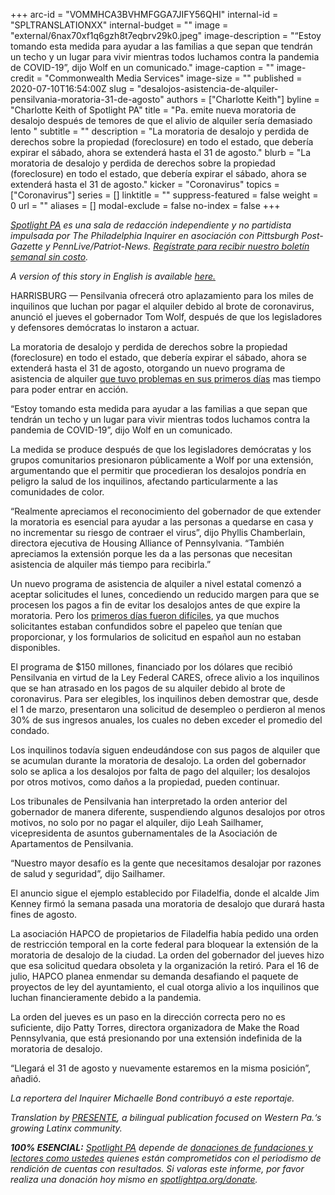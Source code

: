 +++
arc-id = "VOMMHCA3BVHMFGGA7JIFY56QHI"
internal-id = "SPLTRANSLATIONXX"
internal-budget = ""
image = "external/6nax70xf1q6gzh8t7eqbrv29k0.jpeg"
image-description = "“Estoy tomando esta medida para ayudar a las familias a que sepan que tendrán un techo y un lugar para vivir mientras todos luchamos contra la pandemia de COVID-19”, dijo Wolf en un comunicado."
image-caption = ""
image-credit = "Commonwealth Media Services"
image-size = ""
published = 2020-07-10T16:54:00Z
slug = "desalojos-asistencia-de-alquiler-pensilvania-moratoria-31-de-agosto"
authors = ["Charlotte Keith"]
byline = "Charlotte Keith of Spotlight PA"
title = "Pa. emite nueva moratoria de desalojo después de temores de que el alivio de alquiler sería demasiado lento "
subtitle = ""
description = "La moratoria de desalojo y perdida de derechos sobre la propiedad (foreclosure) en todo el estado, que debería expirar el sábado, ahora se extenderá hasta el 31 de agosto."
blurb = "La moratoria de desalojo y perdida de derechos sobre la propiedad (foreclosure) en todo el estado, que debería expirar el sábado, ahora se extenderá hasta el 31 de agosto."
kicker = "Coronavirus"
topics = ["Coronavirus"]
series = []
linktitle = ""
suppress-featured = false
weight = 0
url = ""
aliases = []
modal-exclude = false
no-index = false
+++

<a href="https://www.spotlightpa.org/"><i>Spotlight PA</i></a><i> es una sala de redacción independiente y no partidista impulsada por The Philadelphia Inquirer en asociación con Pittsburgh Post-Gazette y PennLive/Patriot-News. </i><a href="https://www.spotlightpa.org/newsletters"><i>Regístrate para recibir nuestro boletín semanal sin costo</i></a><i>.</i>

<i>A version of this story in English is available <a href="https://www.spotlightpa.org/news/2020/07/evictions-rental-assistance-pennsylvania-coronavirus-august-31/">here.</a></i>

HARRISBURG — Pensilvania ofrecerá otro aplazamiento para los miles de inquilinos que luchan por pagar el alquiler debido al brote de coronavirus, anunció el jueves el gobernador Tom Wolf, después de que los legisladores y defensores demócratas lo instaron a actuar.

La moratoria de desalojo y perdida de derechos sobre la propiedad (foreclosure) en todo el estado, que debería expirar el sábado, ahora se extenderá hasta el 31 de agosto, otorgando un nuevo programa de asistencia de alquiler <a href="https://www.spotlightpa.org/news/2020/07/rental-assistance-pennsylvania-coronavirus-spanish-applications/">que tuvo problemas en sus primeros días</a> mas tiempo para poder entrar en acción.

“Estoy tomando esta medida para ayudar a las familias a que sepan que tendrán un techo y un lugar para vivir mientras todos luchamos contra la pandemia de COVID-19”, dijo Wolf en un comunicado.

La medida se produce después de que los legisladores demócratas y los grupos comunitarios presionaron públicamente a Wolf por una extensión, argumentando que el permitir que procedieran los desalojos pondría en peligro la salud de los inquilinos, afectando particularmente a las comunidades de color.

“Realmente apreciamos el reconocimiento del gobernador de que extender la moratoria es esencial para ayudar a las personas a quedarse en casa y no incrementar su riesgo de contraer el virus”, dijo Phyllis Chamberlain, directora ejecutiva de Housing Alliance of Pennsylvania. “También apreciamos la extensión porque les da a las personas que necesitan asistencia de alquiler más tiempo para recibirla.”

<script src="https://www.spotlightpa.org/embed.js" async></script><div data-spl-embed-version="1" data-spl-src="https://www.spotlightpa.org/embeds/donate/"></div>


Un nuevo programa de asistencia de alquiler a nivel estatal comenzó a aceptar solicitudes el lunes, concediendo un reducido margen para que se procesen los pagos a fin de evitar los desalojos antes de que expire la moratoria. Pero los <a href="https://www.spotlightpa.org/news/2020/07/rental-assistance-pennsylvania-coronavirus-spanish-applications/">primeros días fueron difíciles</a>, ya que muchos solicitantes estaban confundidos sobre el papeleo que tenían que proporcionar, y los formularios de solicitud en español aun no estaban disponibles.

El programa de $150 millones, financiado por los dólares que recibió Pensilvania en virtud de la Ley Federal CARES, ofrece alivio a los inquilinos que se han atrasado en los pagos de su alquiler debido al brote de coronavirus. Para ser elegibles, los inquilinos deben demostrar que, desde el 1 de marzo, presentaron una solicitud de desempleo o perdieron al menos 30% de sus ingresos anuales, los cuales no deben exceder el promedio del condado.

Los inquilinos todavía siguen endeudándose con sus pagos de alquiler que se acumulan durante la moratoria de desalojo. La orden del gobernador solo se aplica a los desalojos por falta de pago del alquiler; los desalojos por otros motivos, como daños a la propiedad, pueden continuar.

Los tribunales de Pensilvania han interpretado la orden anterior del gobernador de manera diferente, suspendiendo algunos desalojos por otros motivos, no solo por no pagar el alquiler, dijo Leah Sailhamer, vicepresidenta de asuntos gubernamentales de la Asociación de Apartamentos de Pensilvania.

“Nuestro mayor desafío es la gente que necesitamos desalojar por razones de salud y seguridad”, dijo Sailhamer.

El anuncio sigue el ejemplo establecido por Filadelfia, donde el alcalde Jim Kenney firmó la semana pasada una moratoria de desalojo que durará hasta fines de agosto.

<script src="https://www.spotlightpa.org/embed.js" async></script><div data-spl-embed-version="1" data-spl-src="https://www.spotlightpa.org/embeds/newsletter/"></div>


La asociación HAPCO de propietarios de Filadelfia había pedido una orden de restricción temporal en la corte federal para bloquear la extensión de la moratoria de desalojo de la ciudad. La orden del gobernador del jueves hizo que esa solicitud quedara obsoleta y la organización la retiró. Para el 16 de julio, HAPCO planea enmendar su demanda desafiando el paquete de proyectos de ley del ayuntamiento, el cual otorga alivio a los inquilinos que luchan financieramente debido a la pandemia.

La orden del jueves es un paso en la dirección correcta pero no es suficiente, dijo Patty Torres, directora organizadora de Make the Road Pennsylvania, que está presionando por una extensión indefinida de la moratoria de desalojo.

“Llegará el 31 de agosto y nuevamente estaremos en la misma posición”, añadió.

<i>La reportera del Inquirer Michaelle Bond contribuyó a este reportaje.</i>

<i>Translation by </i><a href="https://presentepgh.com/en/home/" target=_blank><i>PRESENTE</i></a><i>, a bilingual publication focused on Western Pa.‘s growing Latinx community.</i>

<i><b>100% ESENCIAL:</b></i> <a href="https://www.spotlightpa.org/"><i>Spotlight PA</i></a><i> depende de </i><a href="https://www.spotlightpa.org/support"><i>donaciones de fundaciones y lectores como ustedes</i></a><i> quienes están comprometidos con el periodismo de rendición de cuentas con resultados. Si valoras este informe, por favor realiza una donación hoy mismo en </i><a href="https://www.spotlightpa.org/donate"><i>spotlightpa.org/donate</i></a><i>.</i>
